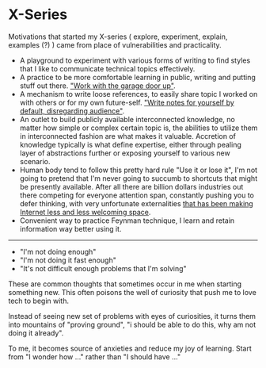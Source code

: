 # X-Series

Motivations that started my X-series ( explore, experiment, explain, examples (?) ) came from place of vulnerabilities and practicality.

* A playground to experiment with various forms of writing to find styles that I like to communicate technical topics effectively.
* A practice to be more comfortable learning in public, writing and putting stuff out there. ["Work with the garage door up"](https://notes.andymatuschak.org/About_these_notes?stackedNotes=zCMhncA1iSE74MKKYQS5PBZ).
* A mechanism to write loose references, to easily share topic I worked on with others or for my own future-self. ["Write notes for yourself by default, disregarding audience"](https://notes.andymatuschak.org/About_these_notes?stackedNotes=zXDPrYcxUSZbF5M8vM5Y1U9).
* An outlet to build publicly available interconnected knowledge, no matter how simple or complex certain topic is, the abilities to utilize them in interconnected fashion are what makes it valuable. Accretion of knowledge typically is what define expertise, either through pealing layer of abstractions further or exposing yourself to various new scenario.
* Human body tend to follow this pretty hard rule "Use it or lose it", I'm not going to pretend that I'm never going to succumb to shortcuts that might be presently available. After all there are billion dollars industries out there competing for everyone attention span, constantly pushing you to defer thinking, with very unfortunate externalities [that has been making Internet less and less welcoming space](https://www.youtube.com/watch?v=-opBifFfsMY).
* Convenient way to practice Feynman technique, I learn and retain information way better using it.

---

- "I'm not doing enough"
- "I'm not doing it fast enough"
- "It's not difficult enough problems that I'm solving"

These are common thoughts that sometimes occur in me when starting something new. This often poisons the well of curiosity that push me to love tech to begin with.

Instead of seeing new set of problems with eyes of curiosities, it turns them into mountains of "proving ground", "i should be able to do this, why am not doing it already".

To me, it becomes source of anxieties and reduce my joy of learning. Start from "I wonder how ..." rather than "I should have ..."

